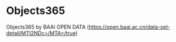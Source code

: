 # Objects365
Objects365 by BAAI OPEN DATA (https://open.baai.ac.cn/data-set-detail/MTI2NDc=/MTA=/true)
